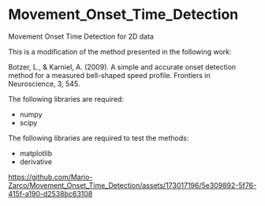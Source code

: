 # Movement_Onset_Time_Detection
 Movement Onset Time Detection for 2D data

This is a modification of the method presented in the following work:

Botzer, L., & Karniel, A. (2009). A simple and accurate onset detection method for a measured bell-shaped speed profile. Frontiers in Neuroscience, 3, 545.

The following libraries are required:

- numpy
- scipy

The following libraries are required to test the methods:

- matplotlib
- derivative

https://github.com/Mario-Zarco/Movement_Onset_Time_Detection/assets/173017196/5e309892-5f76-415f-a190-d2538bc63108

